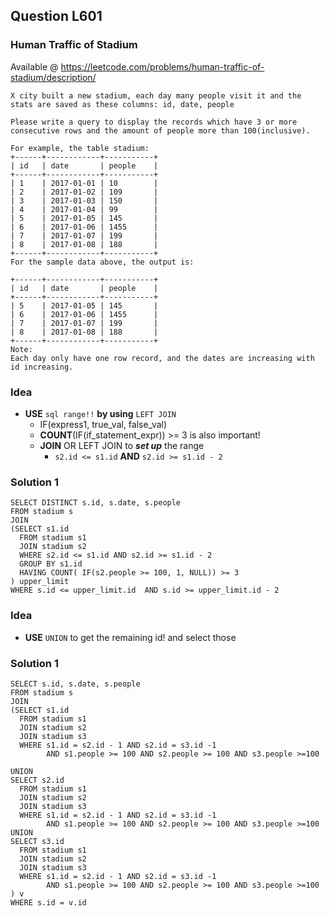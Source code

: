 

## Question L601

### Human Traffic of Stadium
Available @ <https://leetcode.com/problems/human-traffic-of-stadium/description/>

	X city built a new stadium, each day many people visit it and the stats are saved as these columns: id, date, people
	
	Please write a query to display the records which have 3 or more consecutive rows and the amount of people more than 100(inclusive).
	
	For example, the table stadium:
	+------+------------+-----------+
	| id   | date       | people    |
	+------+------------+-----------+
	| 1    | 2017-01-01 | 10        |
	| 2    | 2017-01-02 | 109       |
	| 3    | 2017-01-03 | 150       |
	| 4    | 2017-01-04 | 99        |
	| 5    | 2017-01-05 | 145       |
	| 6    | 2017-01-06 | 1455      |
	| 7    | 2017-01-07 | 199       |
	| 8    | 2017-01-08 | 188       |
	+------+------------+-----------+
	For the sample data above, the output is:
	
	+------+------------+-----------+
	| id   | date       | people    |
	+------+------------+-----------+
	| 5    | 2017-01-05 | 145       |
	| 6    | 2017-01-06 | 1455      |
	| 7    | 2017-01-07 | 199       |
	| 8    | 2017-01-08 | 188       |
	+------+------------+-----------+
	Note:
	Each day only have one row record, and the dates are increasing with id increasing.


### **Idea**

* **USE** `sql range!!` **by using** `LEFT JOIN` 
	* IF(express1, true_val, false_val)
	* **COUNT**(IF(if_statement_expr)) >= 3 is also important!
	* **JOIN** OR LEFT JOIN to ***set up*** the range 
		* 	`s2.id <= s1.id` **AND** `s2.id >= s1.id - 2`

### Solution 1
	SELECT DISTINCT s.id, s.date, s.people
	FROM stadium s
	JOIN
	(SELECT s1.id
	  FROM stadium s1
	  JOIN stadium s2
	  WHERE s2.id <= s1.id AND s2.id >= s1.id - 2 
	  GROUP BY s1.id
	  HAVING COUNT( IF(s2.people >= 100, 1, NULL)) >= 3
	) upper_limit  
	WHERE s.id <= upper_limit.id  AND s.id >= upper_limit.id - 2

	

### **Idea**

* **USE** `UNION` to get the remaining id! and select those

### Solution 1
	SELECT s.id, s.date, s.people
	FROM stadium s
	JOIN
	(SELECT s1.id
	  FROM stadium s1
	  JOIN stadium s2
	  JOIN stadium s3
	  WHERE s1.id = s2.id - 1 AND s2.id = s3.id -1 
	        AND s1.people >= 100 AND s2.people >= 100 AND s3.people >=100
	        
	UNION
	SELECT s2.id
	  FROM stadium s1
	  JOIN stadium s2
	  JOIN stadium s3
	  WHERE s1.id = s2.id - 1 AND s2.id = s3.id -1 
	        AND s1.people >= 100 AND s2.people >= 100 AND s3.people >=100
	UNION        
	SELECT s3.id
	  FROM stadium s1
	  JOIN stadium s2
	  JOIN stadium s3
	  WHERE s1.id = s2.id - 1 AND s2.id = s3.id -1 
	        AND s1.people >= 100 AND s2.people >= 100 AND s3.people >=100 ) v
	WHERE s.id = v.id   

